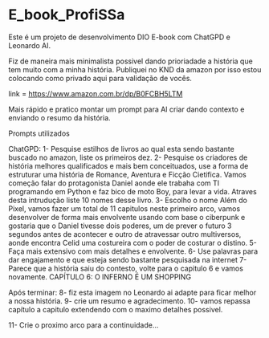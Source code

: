 # E_book_ProfiSSa
Este é um projeto de desenvolvimento DIO E-book com ChatGPD e Leonardo AI.

Fiz de maneira mais minimalista possivel dando prioriadade a história que tem muito com a minha história.
Publiquei no KND da amazon por isso estou colocando como privado aqui para validação de vocês.

link = https://www.amazon.com.br/dp/B0FCBH5LTM

Mais rápido e pratico montar um prompt para AI criar dando contexto e enviando o resumo da história.


Prompts utilizados

ChatGPD:
1- Pesquise estilhos de livros ao qual esta sendo bastante buscado no amazon, liste os primeiros dez.
2- Pesquise os criadores de história melhores qualificados e mais bem conceituados, use a forma de estruturar uma história de Romance, Aventura e Ficção Cietifica.
Vamos começão falar do protagonista Daniel aonde ele trabaha com TI programando em Python e faz bico de moto Boy, para levar a vida.
Atraves desta intrudução liste 10 nomes desse livro.
3- Escolho o nome Além do Pixel, vamos fazer um total de 11 capitulos neste primeiro arco, vamos desenvolver de forma mais envolvente usando com base o ciberpunk e gostaria que o Daniel 
tivesse dois poderes, um de prever o futuro 3 segundos antes de acontecer e outro de atravessar outro multiversos, aonde encontra Celid uma costureira com o poder de costurar o distino.
5- Faça mais extensivo com mais detalhes e envolvente.
6- Use palavras para dar engajamento e que esteja sendo bastante pesquisada na internet
7- Parece que a história saiu do contesto, volte para o capitulo 6 e vamos novamente.
CAPÍTULO 6: O INFERNO É UM SHOPPING

Após terminar:
8- fiz esta imagem no Leonardo ai adapte para ficar melhor a nossa história.
9- crie um resumo e agradecimento.
10- vamos repassa capítulo a capitulo extendendo com o maximo detalhes possivel.


11- Crie o proximo arco para a continuidade...
